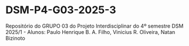 # DSM-P4-G03-2025-3
Repositório do GRUPO 03 do Projeto Interdisciplinar do 4º semestre DSM 2025/1 - Alunos: Paulo Henrique B. A. Filho, Vinicius R. Oliveira, Natan Bizinoto
